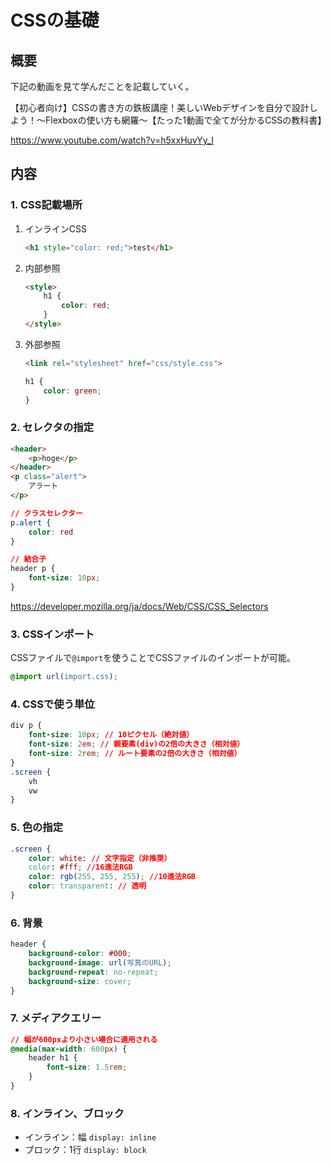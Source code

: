# CSSの基礎

## 概要

下記の動画を見て学んだことを記載していく。

【初心者向け】CSSの書き方の鉄板講座！美しいWebデザインを自分で設計しよう！～Flexboxの使い方も網羅～【たった1動画で全てが分かるCSSの教科書】

https://www.youtube.com/watch?v=h5xxHuvYy_I



## 内容

### 1. CSS記載場所

1. インラインCSS

   ```html
   <h1 style="color: red;">test</h1>
   ```

2. 内部参照

   ```html
   <style>
       h1 {
           color: red;
       }
   </style>
   ```

3. 外部参照

   ```html
   <link rel="stylesheet" href="css/style.css">
   ```

   ```css
   h1 {
       color: green;
   }
   ```



### 2. セレクタの指定

```html
<header>
	<p>hoge</p>
</header>
<p class="alert">
    アラート
</p>
```

```css
// クラスセレクター
p.alert {
    color: red
}

// 結合子
header p {
    font-size: 10px;
}
```

https://developer.mozilla.org/ja/docs/Web/CSS/CSS_Selectors



### 3. CSSインポート

CSSファイルで`@import`を使うことでCSSファイルのインポートが可能。

```css
@import url(import.css);
```



### 4. CSSで使う単位

```css
div p {
    font-size: 10px; // 10ピクセル（絶対値）
    font-size: 2em; // 親要素(div)の2倍の大きさ（相対値）
    font-size: 2rem; // ルート要素の2倍の大きさ（相対値）
}
.screen {
    vh
    vw
}
```



### 5. 色の指定

```css
.screen {
    color: white: // 文字指定（非推奨）
    color: #fff; //16進法RGB
    color: rgb(255, 255, 255); //10進法RGB
    color: transparent: // 透明
}
```



### 6. 背景

```css
header {
    background-color: #000;
    background-image: url(写真のURL);
    background-repeat: no-repeat;
    background-size: cover;
}
```



### 7. メディアクエリー

```css
// 幅が600pxより小さい場合に適用される
@media(max-width: 600px) {
    header h1 {
        font-size: 1.5rem;
    }
}
```



### 8. インライン、ブロック

- インライン：幅 `display: inline`
- ブロック：1行 `display: block`